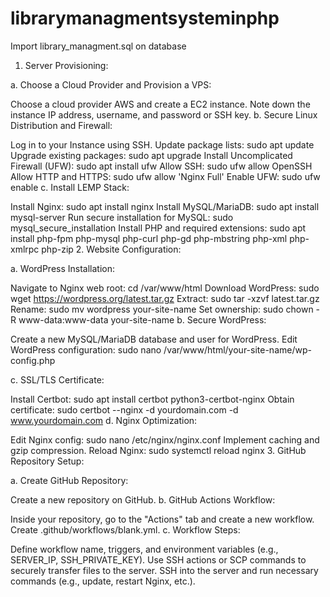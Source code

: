 # librarymanagmentsysteminphp

Import library_managment.sql on database
1. Server Provisioning:

a. Choose a Cloud Provider and Provision a VPS:

Choose a cloud provider AWS and create a EC2 instance.
Note down the instance IP address, username, and password or SSH key.
b. Secure Linux Distribution and Firewall:

Log in to your Instance using SSH.
Update package lists: sudo apt update
Upgrade existing packages: sudo apt upgrade
Install Uncomplicated Firewall (UFW): sudo apt install ufw
Allow SSH: sudo ufw allow OpenSSH
Allow HTTP and HTTPS: sudo ufw allow 'Nginx Full'
Enable UFW: sudo ufw enable
c. Install LEMP Stack:

Install Nginx: sudo apt install nginx
Install MySQL/MariaDB: sudo apt install mysql-server
Run secure installation for MySQL: sudo mysql_secure_installation
Install PHP and required extensions: sudo apt install php-fpm php-mysql php-curl php-gd php-mbstring php-xml php-xmlrpc php-zip
2. Website Configuration:

a. WordPress Installation:

Navigate to Nginx web root: cd /var/www/html
Download WordPress: sudo wget https://wordpress.org/latest.tar.gz
Extract: sudo tar -xzvf latest.tar.gz
Rename: sudo mv wordpress your-site-name
Set ownership: sudo chown -R www-data:www-data your-site-name
b. Secure WordPress:

Create a new MySQL/MariaDB database and user for WordPress.
Edit WordPress configuration: sudo nano /var/www/html/your-site-name/wp-config.php

c. SSL/TLS Certificate:

Install Certbot: sudo apt install certbot python3-certbot-nginx
Obtain certificate: sudo certbot --nginx -d yourdomain.com -d www.yourdomain.com
d. Nginx Optimization:

Edit Nginx config: sudo nano /etc/nginx/nginx.conf
Implement caching and gzip compression.
Reload Nginx: sudo systemctl reload nginx
3. GitHub Repository Setup:

a. Create GitHub Repository:

Create a new repository on GitHub.
b. GitHub Actions Workflow:

Inside your repository, go to the "Actions" tab and create a new workflow.
Create .github/workflows/blank.yml.
c. Workflow Steps:

Define workflow name, triggers, and environment variables (e.g., SERVER_IP, SSH_PRIVATE_KEY).
Use SSH actions or SCP commands to securely transfer files to the server.
SSH into the server and run necessary commands (e.g., update, restart Nginx, etc.).
